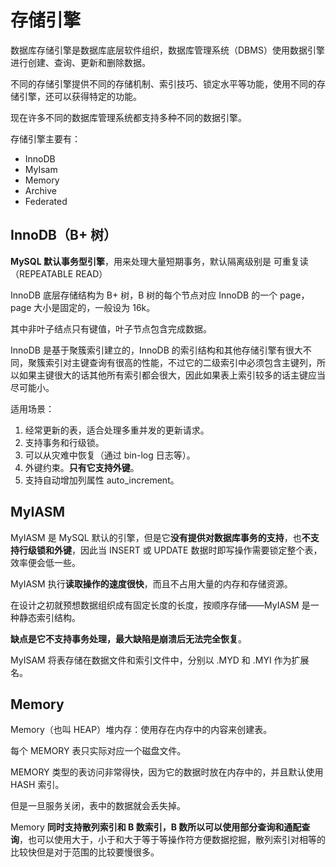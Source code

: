 # 存储引擎
数据库存储引擎是数据库底层软件组织，数据库管理系统（DBMS）使用数据引擎进行创建、查询、更新和删除数据。

不同的存储引擎提供不同的存储机制、索引技巧、锁定水平等功能，使用不同的存储引擎，还可以获得特定的功能。

现在许多不同的数据库管理系统都支持多种不同的数据引擎。

存储引擎主要有：
- InnoDB
- MyIsam
- Memory 
- Archive
- Federated 

## InnoDB（B+ 树）
**MySQL 默认事务型引擎**，用来处理大量短期事务，默认隔离级别是 可重复读（REPEATABLE READ） 

InnoDB 底层存储结构为 B+ 树，B 树的每个节点对应 InnoDB 的一个 page，page 大小是固定的，一般设为 16k。

其中非叶子结点只有键值，叶子节点包含完成数据。

InnoDB 是基于聚簇索引建立的，InnoDB 的索引结构和其他存储引擎有很大不同，聚簇索引对主键查询有很高的性能，不过它的二级索引中必须包含主键列，所以如果主键很大的话其他所有索引都会很大，因此如果表上索引较多的话主键应当尽可能小。

适用场景：
1. 经常更新的表，适合处理多重并发的更新请求。
2. 支持事务和行级锁。
3. 可以从灾难中恢复（通过 bin-log 日志等）。
4. 外键约束。**只有它支持外键**。
5. 支持自动增加列属性 auto_increment。

## MyIASM
MyIASM 是 MySQL 默认的引擎，但是它**没有提供对数据库事务的支持**，也**不支持行级锁和外键**，因此当 INSERT 或 UPDATE 数据时即写操作需要锁定整个表，效率便会低一些。

MyIASM 执行**读取操作的速度很快**，而且不占用大量的内存和存储资源。

在设计之初就预想数据组织成有固定长度的长度，按顺序存储——MyIASM 是一种静态索引结构。

**缺点是它不支持事务处理，最大缺陷是崩溃后无法完全恢复**。

MyISAM 将表存储在数据文件和索引文件中，分别以 .MYD 和 .MYI 作为扩展名。

## Memory
Memory（也叫 HEAP）堆内存：使用存在内存中的内容来创建表。

每个 MEMORY 表只实际对应一个磁盘文件。

MEMORY 类型的表访问非常得快，因为它的数据时放在内存中的，并且默认使用 HASH 索引。

但是一旦服务关闭，表中的数据就会丢失掉。

Memory **同时支持散列索引和 B 数索引，B 数所以可以使用部分查询和通配查询**，也可以使用大于，小于和大于等于等操作符方便数据挖掘，散列索引对相等的比较快但是对于范围的比较要慢很多。



































